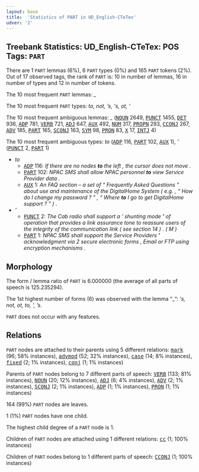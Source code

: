 ```yaml
---
layout: base
title:  'Statistics of PART in UD_English-CTeTex'
udver: '2'
---
```


## Treebank Statistics: UD_English-CTeTex: POS Tags: `PART`

There are 1 `PART` lemmas (6%), 6 `PART` types (0%) and 165 `PART` tokens (2%).
Out of 17 observed tags, the rank of `PART` is: 10 in number of lemmas, 16 in number of types and 12 in number of tokens.

The 10 most frequent `PART` lemmas: <em>_</em>

The 10 most frequent `PART` types:  <em>to, not, ’s, 's, ot, ’</em>

The 10 most frequent ambiguous lemmas: <em>_</em> (<tt><a href="en_ctetex-pos-NOUN.html">NOUN</a></tt> 2649, <tt><a href="en_ctetex-pos-PUNCT.html">PUNCT</a></tt> 1455, <tt><a href="en_ctetex-pos-DET.html">DET</a></tt> 936, <tt><a href="en_ctetex-pos-ADP.html">ADP</a></tt> 781, <tt><a href="en_ctetex-pos-VERB.html">VERB</a></tt> 721, <tt><a href="en_ctetex-pos-ADJ.html">ADJ</a></tt> 647, <tt><a href="en_ctetex-pos-AUX.html">AUX</a></tt> 492, <tt><a href="en_ctetex-pos-NUM.html">NUM</a></tt> 317, <tt><a href="en_ctetex-pos-PROPN.html">PROPN</a></tt> 293, <tt><a href="en_ctetex-pos-CCONJ.html">CCONJ</a></tt> 267, <tt><a href="en_ctetex-pos-ADV.html">ADV</a></tt> 185, <tt><a href="en_ctetex-pos-PART.html">PART</a></tt> 165, <tt><a href="en_ctetex-pos-SCONJ.html">SCONJ</a></tt> 163, <tt><a href="en_ctetex-pos-SYM.html">SYM</a></tt> 98, <tt><a href="en_ctetex-pos-PRON.html">PRON</a></tt> 83, <tt><a href="en_ctetex-pos-X.html">X</a></tt> 17, <tt><a href="en_ctetex-pos-INTJ.html">INTJ</a></tt> 4)

The 10 most frequent ambiguous types:  <em>to</em> (<tt><a href="en_ctetex-pos-ADP.html">ADP</a></tt> 116, <tt><a href="en_ctetex-pos-PART.html">PART</a></tt> 102, <tt><a href="en_ctetex-pos-AUX.html">AUX</a></tt> 1), <em>’</em> (<tt><a href="en_ctetex-pos-PUNCT.html">PUNCT</a></tt> 2, <tt><a href="en_ctetex-pos-PART.html">PART</a></tt> 1)


* <em>to</em>
  * <tt><a href="en_ctetex-pos-ADP.html">ADP</a></tt> 116: <em>If there are no nodes <b>to</b> the left , the cursor does not move .</em>
  * <tt><a href="en_ctetex-pos-PART.html">PART</a></tt> 102: <em>NPAC SMS shall allow NPAC personnel <b>to</b> view Service Provider data .</em>
  * <tt><a href="en_ctetex-pos-AUX.html">AUX</a></tt> 1: <em>An FAQ section – a set of “ Frequently Asked Questions ” about use and maintenance of the DigitalHome System ( e.g. , “ How do I change my password ? ” , “ Where <b>to</b> I go to get DigitalHome support ? ” ) .</em>
* <em>’</em>
  * <tt><a href="en_ctetex-pos-PUNCT.html">PUNCT</a></tt> 2: <em>The Cab radio shall support a ‘ shunting mode <b>’</b> of operation that provides a link assurance tone to reassure users of the integrity of the communication link ( see section 14 ) . ( M )</em>
  * <tt><a href="en_ctetex-pos-PART.html">PART</a></tt> 1: <em>NPAC SMS shall support the Service Providers <b>’</b> acknowledgment via 2 secure electronic forms , Email or FTP using encryption mechanisms .</em>

## Morphology

The form / lemma ratio of `PART` is 6.000000 (the average of all parts of speech is 125.235294).

The 1st highest number of forms (6) was observed with the lemma “_”: <em>'s, not, ot, to, ’, ’s</em>.

`PART` does not occur with any features.


## Relations

`PART` nodes are attached to their parents using 5 different relations: <tt><a href="en_ctetex-dep-mark.html">mark</a></tt> (96; 58% instances), <tt><a href="en_ctetex-dep-advmod.html">advmod</a></tt> (52; 32% instances), <tt><a href="en_ctetex-dep-case.html">case</a></tt> (14; 8% instances), <tt><a href="en_ctetex-dep-fixed.html">fixed</a></tt> (2; 1% instances), <tt><a href="en_ctetex-dep-conj.html">conj</a></tt> (1; 1% instances)

Parents of `PART` nodes belong to 7 different parts of speech: <tt><a href="en_ctetex-pos-VERB.html">VERB</a></tt> (133; 81% instances), <tt><a href="en_ctetex-pos-NOUN.html">NOUN</a></tt> (20; 12% instances), <tt><a href="en_ctetex-pos-ADJ.html">ADJ</a></tt> (6; 4% instances), <tt><a href="en_ctetex-pos-ADV.html">ADV</a></tt> (2; 1% instances), <tt><a href="en_ctetex-pos-SCONJ.html">SCONJ</a></tt> (2; 1% instances), <tt><a href="en_ctetex-pos-ADP.html">ADP</a></tt> (1; 1% instances), <tt><a href="en_ctetex-pos-PRON.html">PRON</a></tt> (1; 1% instances)

164 (99%) `PART` nodes are leaves.

1 (1%) `PART` nodes have one child.

The highest child degree of a `PART` node is 1.

Children of `PART` nodes are attached using 1 different relations: <tt><a href="en_ctetex-dep-cc.html">cc</a></tt> (1; 100% instances)

Children of `PART` nodes belong to 1 different parts of speech: <tt><a href="en_ctetex-pos-CCONJ.html">CCONJ</a></tt> (1; 100% instances)

